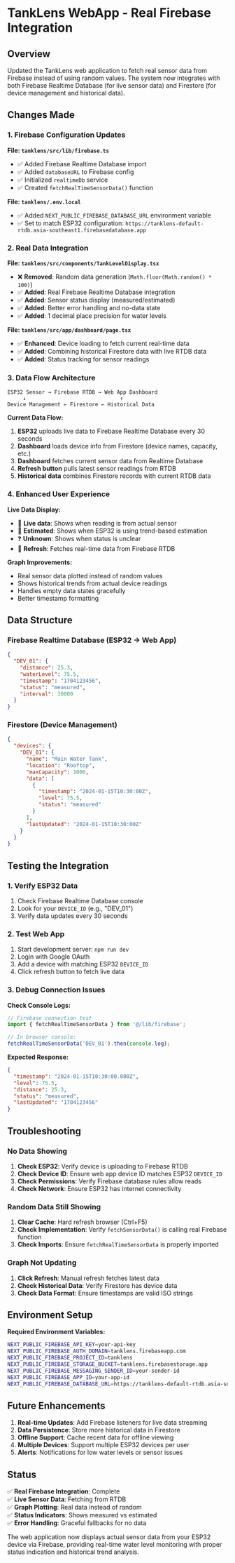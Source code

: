 # TankLens WebApp - Real Firebase Integration

## Overview

Updated the TankLens web application to fetch real sensor data from Firebase instead of using random values. The system now integrates with both Firebase Realtime Database (for live sensor data) and Firestore (for device management and historical data).

## Changes Made

### 1. Firebase Configuration Updates

**File: `tanklens/src/lib/firebase.ts`**
- ✅ Added Firebase Realtime Database import
- ✅ Added `databaseURL` to Firebase config
- ✅ Initialized `realtimeDb` service
- ✅ Created `fetchRealTimeSensorData()` function

**File: `tanklens/.env.local`**
- ✅ Added `NEXT_PUBLIC_FIREBASE_DATABASE_URL` environment variable
- ✅ Set to match ESP32 configuration: `https://tanklens-default-rtdb.asia-southeast1.firebasedatabase.app`

### 2. Real Data Integration

**File: `tanklens/src/components/TankLevelDisplay.tsx`**
- ❌ **Removed**: Random data generation (`Math.floor(Math.random() * 100)`)
- ✅ **Added**: Real Firebase Realtime Database integration
- ✅ **Added**: Sensor status display (measured/estimated)
- ✅ **Added**: Better error handling and no-data state
- ✅ **Added**: 1 decimal place precision for water levels

**File: `tanklens/src/app/dashboard/page.tsx`**
- ✅ **Enhanced**: Device loading to fetch current real-time data
- ✅ **Added**: Combining historical Firestore data with live RTDB data
- ✅ **Added**: Status tracking for sensor readings

### 3. Data Flow Architecture

```
ESP32 Sensor → Firebase RTDB → Web App Dashboard
     ↓                              ↑
Device Management ← Firestore ← Historical Data
```

**Current Data Flow:**
1. **ESP32** uploads live data to Firebase Realtime Database every 30 seconds
2. **Dashboard** loads device info from Firestore (device names, capacity, etc.)
3. **Dashboard** fetches current sensor data from Realtime Database
4. **Refresh button** pulls latest sensor readings from RTDB
5. **Historical data** combines Firestore records with current RTDB data

### 4. Enhanced User Experience

**Live Data Display:**
- 📡 **Live data**: Shows when reading is from actual sensor
- 🔮 **Estimated**: Shows when ESP32 is using trend-based estimation
- ❓ **Unknown**: Shows when status is unclear
- 🔄 **Refresh**: Fetches real-time data from Firebase RTDB

**Graph Improvements:**
- Real sensor data plotted instead of random values
- Shows historical trends from actual device readings
- Handles empty data states gracefully
- Better timestamp formatting

## Data Structure

### Firebase Realtime Database (ESP32 → Web App)
```json
{
  "DEV_01": {
    "distance": 25.3,
    "waterLevel": 75.5,
    "timestamp": "1704123456",
    "status": "measured",
    "interval": 30000
  }
}
```

### Firestore (Device Management)
```json
{
  "devices": {
    "DEV_01": {
      "name": "Main Water Tank",
      "location": "Rooftop",
      "maxCapacity": 1000,
      "data": [
        {
          "timestamp": "2024-01-15T10:30:00Z",
          "level": 75.5,
          "status": "measured"
        }
      ],
      "lastUpdated": "2024-01-15T10:30:00Z"
    }
  }
}
```

## Testing the Integration

### 1. Verify ESP32 Data
1. Check Firebase Realtime Database console
2. Look for your `DEVICE_ID` (e.g., "DEV_01")
3. Verify data updates every 30 seconds

### 2. Test Web App
1. Start development server: `npm run dev`
2. Login with Google OAuth
3. Add a device with matching ESP32 `DEVICE_ID`
4. Click refresh button to fetch live data

### 3. Debug Connection Issues

**Check Console Logs:**
```javascript
// Firebase connection test
import { fetchRealTimeSensorData } from '@/lib/firebase';

// In browser console:
fetchRealTimeSensorData('DEV_01').then(console.log);
```

**Expected Response:**
```json
{
  "timestamp": "2024-01-15T10:30:00.000Z",
  "level": 75.5,
  "distance": 25.3,
  "status": "measured",
  "lastUpdated": "1704123456"
}
```

## Troubleshooting

### No Data Showing
1. **Check ESP32**: Verify device is uploading to Firebase RTDB
2. **Check Device ID**: Ensure web app device ID matches ESP32 `DEVICE_ID`
3. **Check Permissions**: Verify Firebase database rules allow reads
4. **Check Network**: Ensure ESP32 has internet connectivity

### Random Data Still Showing
1. **Clear Cache**: Hard refresh browser (Ctrl+F5)
2. **Check Implementation**: Verify `fetchSensorData()` is calling real Firebase function
3. **Check Imports**: Ensure `fetchRealTimeSensorData` is properly imported

### Graph Not Updating
1. **Click Refresh**: Manual refresh fetches latest data
2. **Check Historical Data**: Verify Firestore has device data
3. **Check Data Format**: Ensure timestamps are valid ISO strings

## Environment Setup

**Required Environment Variables:**
```bash
NEXT_PUBLIC_FIREBASE_API_KEY=your-api-key
NEXT_PUBLIC_FIREBASE_AUTH_DOMAIN=tanklens.firebaseapp.com
NEXT_PUBLIC_FIREBASE_PROJECT_ID=tanklens
NEXT_PUBLIC_FIREBASE_STORAGE_BUCKET=tanklens.firebasestorage.app
NEXT_PUBLIC_FIREBASE_MESSAGING_SENDER_ID=your-sender-id
NEXT_PUBLIC_FIREBASE_APP_ID=your-app-id
NEXT_PUBLIC_FIREBASE_DATABASE_URL=https://tanklens-default-rtdb.asia-southeast1.firebasedatabase.app
```

## Future Enhancements

1. **Real-time Updates**: Add Firebase listeners for live data streaming
2. **Data Persistence**: Store more historical data in Firestore
3. **Offline Support**: Cache recent data for offline viewing
4. **Multiple Devices**: Support multiple ESP32 devices per user
5. **Alerts**: Notifications for low water levels or sensor issues

## Status

✅ **Real Firebase Integration**: Complete  
✅ **Live Sensor Data**: Fetching from RTDB  
✅ **Graph Plotting**: Real data instead of random  
✅ **Status Indicators**: Shows measured vs estimated  
✅ **Error Handling**: Graceful fallbacks for no data  

The web application now displays actual sensor data from your ESP32 device via Firebase, providing real-time water level monitoring with proper status indication and historical trend analysis.
